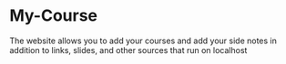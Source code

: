 # My-Course
The website allows you to add your courses and add your side notes in addition to links, slides, and other sources that run on localhost
